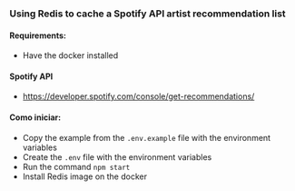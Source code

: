 ### Using Redis to cache a Spotify API artist recommendation list

#### Requirements:

- Have the docker installed

#### Spotify API

- https://developer.spotify.com/console/get-recommendations/ 

#### Como iniciar:

- Copy the example from the `.env.example` file with the environment variables
- Create the `.env` file with the environment variables
- Run the command `npm start`
- Install Redis image on the docker